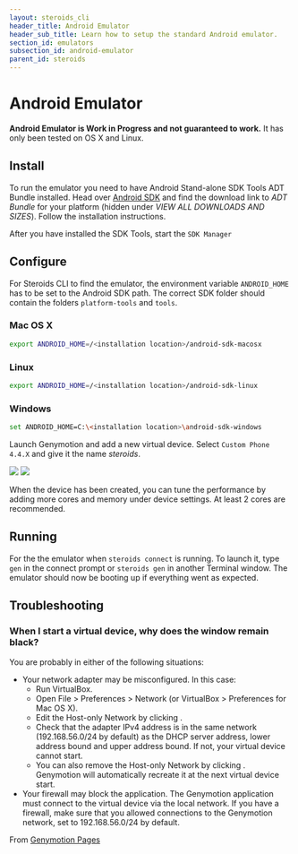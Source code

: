 ```yaml
---
layout: steroids_cli
header_title: Android Emulator
header_sub_title: Learn how to setup the standard Android emulator.
section_id: emulators
subsection_id: android-emulator
parent_id: steroids
---
```


# Android Emulator

**Android Emulator is Work in Progress and not guaranteed to work.** It has only been tested on OS X and Linux.

## Install

To run the emulator you need to have Android Stand-alone SDK Tools ADT Bundle installed. Head over [Android SDK](https://developer.android.com/sdk/index.html) and find the download link to *ADT Bundle* for your platform (hidden under *VIEW ALL DOWNLOADS AND SIZES*). Follow the installation instructions.

After you have installed the SDK Tools, start the `SDK Manager`

## Configure

For Steroids CLI to find the emulator, the environment variable `ANDROID_HOME` has to be set to the Android SDK path. The correct SDK folder should contain the folders `platform-tools` and `tools`.

### Mac OS X
```bash
export ANDROID_HOME=/<installation location>/android-sdk-macosx
```

### Linux
```bash
export ANDROID_HOME=/<installation location>/android-sdk-linux
```

### Windows
```bash
set ANDROID_HOME=C:\<installation location>\android-sdk-windows
```
Launch Genymotion and add a new virtual device. Select `Custom Phone 4.4.X` and give it the name *steroids*.

<img src="http://placehold.it/600x300">
<img src="http://placehold.it/600x300">

When the device has been created, you can tune the performance by adding more cores and memory under device settings. At least 2 cores are recommended.

## Running

For the  the emulator when `steroids connect` is running. To launch it, type `gen` in the connect prompt or `steroids gen` in another Terminal window. The emulator should now be booting up if everything went as expected.

## Troubleshooting

### When I start a virtual device, why does the window remain black?

You are probably in either of the following situations:

- Your network adapter may be misconfigured. In this case:
  - Run VirtualBox.
  - Open File > Preferences > Network (or VirtualBox > Preferences for Mac OS X).
  - Edit the Host-only Network by clicking .
  - Check that the adapter IPv4 address is in the same network (192.168.56.0/24 by default) as the DHCP server address, lower address bound and upper address bound. If not, your virtual device cannot start.
  - You can also remove the Host-only Network by clicking . Genymotion will automatically recreate it at the next virtual device start.
- Your firewall may block the application. The Genymotion application must connect to the virtual device via the local network. If you have a firewall, make sure that you allowed connections to the Genymotion network, set to 192.168.56.0/24 by default.

From [Genymotion Pages](https://cloud.genymotion.com/page/faq/#collapse-nostart)
